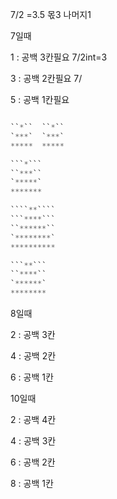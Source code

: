 7/2 =3.5 몫3 나머지1

7일때

1 : 공백 3칸필요 7/2int=3

3 : 공백 2칸필요 7/

5 : 공백 1칸필요



```python

``*``  ``*``
`***`  `***`
*****  *****

​```*```
``***``
`*****`
*******

​````**````
​```****```
``******``
`********`
**********

​```**```
``****``
`******`
********
```

8일때

2 : 공백 3칸

4 : 공백 2칸

6 : 공백 1칸

10일때

2 : 공백 4칸

4 : 공백 3칸

6 : 공백 2칸

8 : 공백 1칸